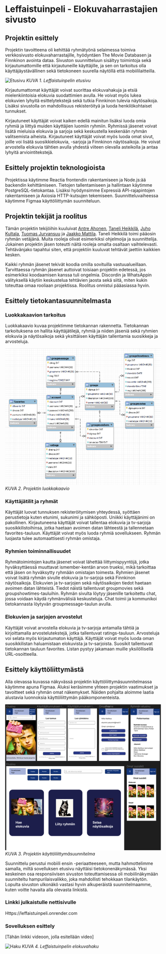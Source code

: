 # **Leffaistuinpeli - Elokuvaharrastajien sivusto**

## Projektin esittely

Projektin tavoitteena oli kehittää ryhmätyönä selaimessa toimiva verkkosivusto elokuvaharrastajille, hyödyntäen The Movie Databasen ja Finnkinon avointa dataa. Sivuston suunnitteluun sisältyy toimintoja sekä kirjautumattomille että kirjautuneille käyttäjille, ja sen on tarkoitus olla käyttäjäystävällinen sekä tietokoneen suurella näytöllä että mobiililaitteilla.

![Etusivu](elokuva-app/src/images/etusivu.png)
*KUVA 1. Leffaistuinpelin etusivu*

Kirjautumattomat käyttäjät voivat suorittaa elokuvahakuja ja etsiä mielenkiintoisia elokuvia suodattimien avulla. He voivat myös lukea elokuvien lyhyitä esittelytekstejä sekä tutkia Finnkinon tulevia näytösaikoja. Lisäksi sivustolla on mahdollisuus rekisteröityä ja luoda henkilökohtaiset tunnukset.

Kirjautuneet käyttäjät voivat kaiken edellä mainitun lisäksi luoda omia ryhmiä ja liittyä muiden käyttäjien luomiin ryhmiin. Ryhmissä jäsenet voivat lisätä mieluisia elokuvia ja sarjoja sekä keskustella keskenään ryhmän valitsemista aiheista. Kirjautuneet käyttäjät voivat myös luoda omat sivut, joille voi lisätä suosikkielokuvia, -sarjoja ja Finnkinon näytösaikoja. He voivat arvostella elokuvia tähtien avulla yhdestä viiteen olevalla asteikolla ja antaa lyhyitä arviointitekstejä.

## Esittely projektin teknologioista

Projektissa käytimme Reactia frontendin rakentamiseen ja Node.js:ää backendin kehittämiseen. Tietojen tallentamiseen ja hallintaan käytimme PostgreSQL-tietokantaa. Lisäksi hyödynsimme Expressiä API-rajapintojen rakentamiseen ja Axiosia HTTP-kutsujen tekemiseen. Suunnitteluvaiheessa käytimme Figmaa käyttöliittymän suunniteluun.

## Projektin tekijät ja roolitus

Tämän projektin tekijöihin kuuluivat [Antre Ahonen](https://github.com/antreahonen), [Taneli Heikkilä](https://github.com/TaneliNH), [Juho Kultala](https://github.com/Kuljuho), [Tuomas Jurvansuu](https://github.com/TuomasJurvansuu) ja [Jaakko Mattila](https://github.com/mattilja88). Taneli Heikkilä toimi pääosin ryhmän vetäjänä. Muita rooleja olivat esimerkiksi ohjelmoija ja suunnittelija. Jokainen projektin jäsen toteutti näitä rooleja omalta osaltaan vaihtelevasti. Tehtävänjako tapahtui siten, että projektiin kuuluvat tehtävät jaettiin kaikkien kesken.

Kaikki ryhmän jäsenet tekivät koodia omilla sovituilla vastuualueillaan. Tarvittaessa ryhmän jäsenet auttoivat toisiaan projektin edetessä, jos esimerkiksi koodaamisen kanssa tuli ongelmia. Discordin ja WhatsAppin välityksellä käytiin keskustelua tehtävien jaosta sekä siitä, miten kukin toteuttaa omaa rooliaan projektissa. Roolitus onnistui pääasiassa hyvin. 

## Esittely tietokantasuunnitelmasta

### Luokkakaavion tarkoitus

Luokkakaavio kuvaa projektimme tietokannan rakennetta. Tietokannan tarkoituksena on hallita käyttäjätilejä, ryhmiä ja niiden jäseniä sekä ryhmien elokuvia ja näytösaikoja sekä yksittäisen käyttäjän tallentamia suosikkeja ja arvosteluja.

![Er-kaavio](elokuva-app/src/images/erkaavio.png)
*KUVA 2. Projektin luokkakaavio*

### Käyttäjätilit ja ryhmät

Käyttäjät luovat tunnuksen rekisteröitymisen yhteydessä, syöttäen perustietoja kuten etunimi, sukunimi ja sähköposti. Uniikki käyttäjänimi on pakollinen. Kirjautuneena käyttäjät voivat tallentaa elokuvia ja tv-sarjoja suosikkilistoihinsa, jotka haetaan avoimen datan lähteestä ja tallennetaan favorites-tauluun. Käyttäjät voivat myös luoda ryhmiä sovellukseen. Ryhmän luojasta tulee automaattisesti ryhmän omistaja.

### Ryhmien toiminnallisuudet

Ryhmätoimintojen kautta jäsenet voivat lähettää liittymispyyntöjä, jotka hyväksyttäessä muuttavat ismember-kentän arvon trueksi, mikä tarkoittaa että jäsen on hyväksytty ryhmään omistajan toimesta. Ryhmien jäsenet voivat lisätä ryhmän sivulle elokuvia ja tv-sarjoja sekä Finnkinon näytösaikoja. Elokuvien ja tv-sarjojen sekä näytösaikojen tiedot haetaan avoimen datan lähteistä. Tiedot näistä tallentuvat groupmovies sekä groupshowtimes-tauluihin. Ryhmän sivulta löytyy jäsenille tarkoitettu chat, jossa voidaan käydä ryhmänvälisiä keskusteluja. Chat toimii ja kommunikoi tietokannasta löytyvän groupmessage-taulun avulla.

### Elokuvien ja sarjojen arvostelut

Käyttäjät voivat arvostella elokuvia ja tv-sarjoja antamalla tähtiä ja kirjoittamalla arvostelutekstejä, jotka tallentuvat ratings-tauluun. Arvosteluja voi selata myös kirjautumaton käyttäjä. Käyttäjät voivat myös luoda oman suosikkilistan haluamistaan elokuvista ja tv-sarjoista. Suosikit tallentuvat tietokannan tauluun favorites. Listan pystyy jakamaan muille yksilöllisellä URL-osoitteella.

## Esittely käyttöliittymästä

Alla olevassa kuvassa näkyvässä projektin käyttöliittymäsuunnitelmassa käytimme apuna Figmaa. Aluksi keräsimme yhteen projektin vaatimukset ja tavoitteet sekä ryhmän omat näkemykset. Näiden pohjalta aloimme laatia alustavia luonnoksia käyttöliittymän pääkomponenteista.  

![Käyttöliittymäsuunnitelma](elokuva-app/src/images/kayttoliittymasuunnitelma.png)
*KUVA 3. Projektin käyttöliittymäsuunnitelma*

Suunnittelu perustui mobiili ensin -periaatteeseen, mutta hahmottelimme samalla, miltä sovelluksen etusivu näyttäisi tietokonenäkymässä. Yksi keskeinen osa responsiivisen sivuston toteuttamisessa oli mobiilinäkymään suunniteltu hampurilaisvalikko, joka mahdollisti tehokkaan tilankäytön. Lopulta sivuston ulkonäkö vastasi hyvin alkuperäistä suunnitelmaamme, kuten voitte havaita alla olevasta linkistä. 

### Linkki julkaistulle nettisivulle

Https://leffaistuinpeli.onrender.com

### Sovelluksen esittely

[Tähän linkki videoon, jolla esitellään video]

![Haku](elokuva-app/src/images/haku.png)
*KUVA 4. Leffaistuinpelin elokuvahaku*
